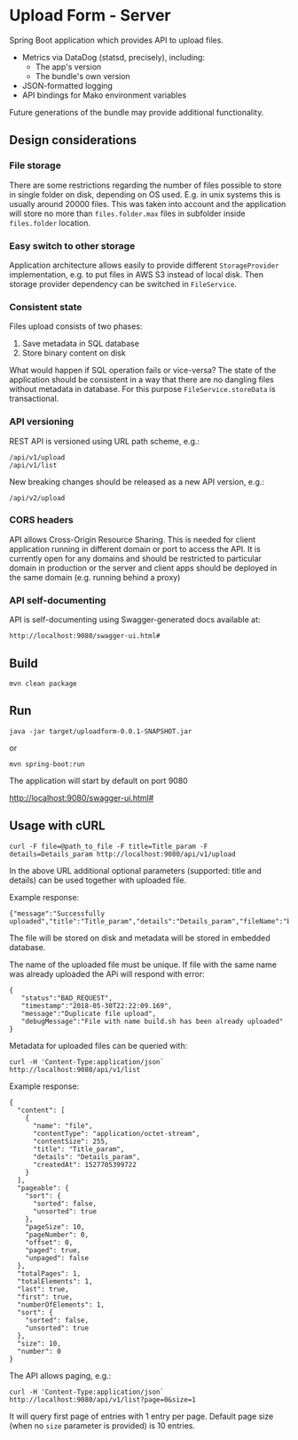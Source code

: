 # Upload Form - Server
Spring Boot application which provides API to upload files.
 
* Metrics via DataDog (statsd, precisely), including:
    * The app's version
    * The bundle's own version
* JSON-formatted logging
* API bindings for Mako environment variables

Future generations of the bundle may provide additional functionality.

## Design considerations
### File storage
There are some restrictions regarding the number of files possible to store in single folder on disk, depending on OS used.
E.g. in unix systems this is usually around 20000 files. This was taken into account and the application will store 
no more than `files.folder.max` files in subfolder inside `files.folder` location.
### Easy switch to other storage
Application architecture allows easily to provide different `StorageProvider` implementation, 
e.g. to put files in AWS S3 instead of local disk. Then storage provider dependency can be switched in `FileService`. 
### Consistent state
Files upload consists of two phases: 

1) Save metadata in SQL database
2) Store binary content on disk

What would happen if SQL operation fails or vice-versa? The state of the application should be consistent in a way
that there are no dangling files without metadata in database.
For this purpose `FileService.storeData` is transactional.
### API versioning
REST API is versioned using URL path scheme, e.g.:
```
/api/v1/upload
/api/v1/list

```
New breaking changes should be released as a new API version, e.g.:
```
/api/v2/upload
```
### CORS headers
API allows Cross-Origin Resource Sharing.
This is needed for client application running in different domain or port to access the API.
It is currently open for any domains and should be restricted to particular domain in production or the
server and client apps should be deployed in the same domain (e.g. running behind a proxy)

### API self-documenting
API is self-documenting using Swagger-generated docs available at:
```
http://localhost:9080/swagger-ui.html#
```

## Build
```
mvn clean package
```

## Run
```
java -jar target/uploadform-0.0.1-SNAPSHOT.jar
```
or
```
mvn spring-boot:run
```

The application will start by default on port 9080

[http://localhost:9080/swagger-ui.html#](http://localhost:9080/swagger-ui.html#)

## Usage with cURL
```
curl -F file=@path_to_file -F title=Title_param -F details=Details_param http://localhost:9080/api/v1/upload
```
In the above URL additional optional parameters (supported: title and details) can be used together with uploaded file.

Example response: 
```
{"message":"Successfully uploaded","title":"Title_param","details":"Details_param","fileName":"build.sh"}
```


The file will be stored on disk and metadata will be stored in embedded database.

The name of the uploaded file must be unique. If file with the same name was already uploaded the APi will respond with error:

```
{
   "status":"BAD_REQUEST",
   "timestamp":"2018-05-30T22:22:09.169",
   "message":"Duplicate file upload",
   "debugMessage":"File with name build.sh has been already uploaded"
}
```

Metadata for uploaded files can be queried with:

```
curl -H 'Content-Type:application/json` http://localhost:9080/api/v1/list
```

Example response:

```
{
  "content": [
    {
      "name": "file",
      "contentType": "application/octet-stream",
      "contentSize": 255,
      "title": "Title_param",
      "details": "Details_param",
      "createdAt": 1527705399722
    }
  ],
  "pageable": {
    "sort": {
      "sorted": false,
      "unsorted": true
    },
    "pageSize": 10,
    "pageNumber": 0,
    "offset": 0,
    "paged": true,
    "unpaged": false
  },
  "totalPages": 1,
  "totalElements": 1,
  "last": true,
  "first": true,
  "numberOfElements": 1,
  "sort": {
    "sorted": false,
    "unsorted": true
  },
  "size": 10,
  "number": 0
}

```

The API allows paging, e.g.:

```
curl -H 'Content-Type:application/json` http://localhost:9080/api/v1/list?page=0&size=1
```

It will query first page of entries with 1 entry per page.
Default page size (when no `size` parameter is provided) is 10 entries.

